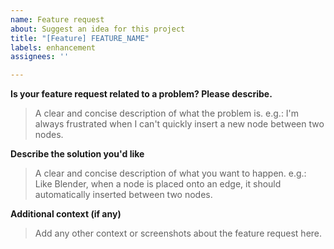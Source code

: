 ```yaml
---
name: Feature request
about: Suggest an idea for this project
title: "[Feature] FEATURE_NAME"
labels: enhancement
assignees: ''

---
```


<!--
Thank for you request!
If this is your first issue to Zeno, make sure you've checked out the contributor guidelines:

https://github.com/zenustech/zeno/blob/master/CONTRIBUTING.md
-->

**Is your feature request related to a problem? Please describe.**
> A clear and concise description of what the problem is. e.g.:
> I'm always frustrated when I can't quickly insert a new node between two nodes.


**Describe the solution you'd like**
> A clear and concise description of what you want to happen. e.g.:
> Like Blender, when a node is placed onto an edge, it should automatically inserted between two nodes.


**Additional context (if any)**
> Add any other context or screenshots about the feature request here.

